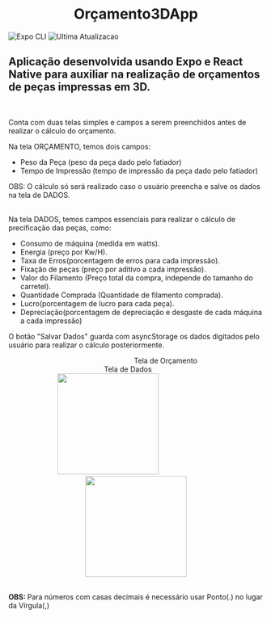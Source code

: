 <h1 align="center"> Orçamento3DApp </h1>

![Expo CLI](https://img.shields.io/badge/Expo-0.6.2-green)
![Ultima Atualizacao](https://img.shields.io/badge/realease%20date%3A-december%202022-orange)

<h2>Aplicação desenvolvida usando Expo e React Native para auxiliar na realização de orçamentos de peças impressas em 3D.</h2> <br>
<p>Conta com duas telas simples e campos a serem preenchidos antes de realizar o cálculo do orçamento.
<p> Na tela ORÇAMENTO, temos dois campos:
 <ul>
   <li>Peso da Peça (peso da peça dado pelo fatiador)</li>  
   <li>Tempo de Impressão (tempo de impressão da peça dado pelo fatiador)</li>
 </ul>
 OBS: O cálculo só será realizado caso o usuário preencha e salve os dados na tela de DADOS.<br><br>
<p> Na tela DADOS, temos campos essenciais para realizar o cálculo   de precificação das peças, como: 
<ul> 
  <li>Consumo de máquina (medida em watts).</li>
  <li>Energia (preço por Kw/H).</li>
  <li>Taxa de Erros(porcentagem de erros para cada impressão).</li>
  <li>Fixação de peças (preço por aditivo a cada impressão).</li> 
  <li>Valor do Filamento (Preço total da compra, independe do tamanho do carretel).</li>
  <li>Quantidade Comprada (Quantidade de filamento comprada).</li>
  <li>Lucro(porcentagem de lucro para cada peça).</li>
  <li>Depreciação(porcentagem de depreciação e desgaste de cada máquina a cada impressão)</li>
</ul>
<p> O botão "Salvar Dados" guarda com asyncStorage os dados digitados pelo usuário para realizar o cálculo posteriormente.

<div>
&#160&#160&#160&#160&#160&#160&#160&#160&#160&#160&#160&#160&#160&#160&#160&#160&#160&#160&#160&#160&#160&#160&#160&#160&#160&#160&#160&#160&#160&#160&#160&#160&#160&#160&#160&#160&#160&#160&#160&#160&#160&#160&#160&#160&#160&#160&#160&#160&#160&#160&#160&#160&#160&#160&#160&#160&#160&#160&#160&#160&#160&#160
Tela de Orçamento 
&#160&#160&#160&#160&#160&#160&#160&#160&#160&#160&#160&#160&#160&#160&#160&#160&#160&#160&#160&#160&#160&#160&#160&#160&#160&#160&#160&#160&#160&#160&#160&#160&#160&#160&#160&#160&#160&#160&#160&#160&#160&#160&#160&#160&#160&#160&#160
Tela de Dados
</div>

<div align="center" >
<img src="https://user-images.githubusercontent.com/28853497/224380304-ecc6f5e3-0657-4328-ad02-4b6258a75c9c.jpeg" width="200" />
&#160&#160&#160&#160&#160&#160&#160&#160&#160&#160&#160&#160&#160&#160&#160&#160&#160&#160&#160&#160&#160&#160&#160&#160&#160&#160&#160
<img src="https://user-images.githubusercontent.com/28853497/224381317-a5a7378e-d994-4ad4-ae4f-aafe06b2703b.jpeg" width="200"/>
</div><br>

<b>OBS: </b>Para números com casas decimais é necessário usar Ponto(.) no lugar da Vírgula(,)
